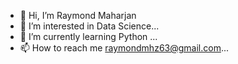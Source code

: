 - 👋 Hi, I’m Raymond Maharjan
- 👀 I’m interested in Data Science...
- 🌱 I’m currently learning Python ...
- 📫 How to reach me raymondmhz63@gmail.com...


<!---
rays63/rays63 is a ✨ special ✨ repository because its `README.md` (this file) appears on your GitHub profile.
You can click the Preview link to take a look at your changes.
--->
